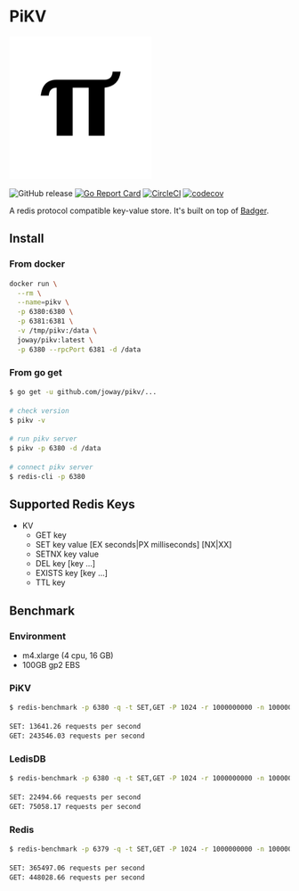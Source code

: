 # PiKV

<img width="256px" src="logo.png" alt="logo">

![GitHub release](https://img.shields.io/github/tag/joway/pikv.svg?label=release)
[![Go Report Card](https://goreportcard.com/badge/github.com/joway/pikv)](https://goreportcard.com/report/github.com/joway/pikv)
[![CircleCI](https://circleci.com/gh/joway/pikv.svg?style=shield)](https://circleci.com/gh/joway/imagic)
[![codecov](https://codecov.io/gh/joway/pikv/branch/master/graph/badge.svg)](https://codecov.io/gh/joway/pikv)

A redis protocol compatible key-value store. It's built on top of [Badger](https://github.com/dgraph-io/badger).

## Install

### From docker

```bash
docker run \
  --rm \
  --name=pikv \
  -p 6380:6380 \
  -p 6381:6381 \
  -v /tmp/pikv:/data \
  joway/pikv:latest \
  -p 6380 --rpcPort 6381 -d /data
```

### From go get

```bash
$ go get -u github.com/joway/pikv/...

# check version
$ pikv -v

# run pikv server
$ pikv -p 6380 -d /data

# connect pikv server
$ redis-cli -p 6380
```

## Supported Redis Keys

- KV
  - GET key  
  - SET key value [EX seconds|PX milliseconds] [NX|XX]
  - SETNX key value  
  - DEL key [key ...]
  - EXISTS key [key ...]
  - TTL key

## Benchmark

### Environment

- m4.xlarge (4 cpu, 16 GB)
- 100GB gp2 EBS 

### PiKV

```bash
$ redis-benchmark -p 6380 -q -t SET,GET -P 1024 -r 1000000000 -n 1000000

SET: 13641.26 requests per second
GET: 243546.03 requests per second
```

### LedisDB

```bash
$ redis-benchmark -p 6380 -q -t SET,GET -P 1024 -r 1000000000 -n 1000000

SET: 22494.66 requests per second
GET: 75058.17 requests per second
```

### Redis

```bash
$ redis-benchmark -p 6379 -q -t SET,GET -P 1024 -r 1000000000 -n 1000000

SET: 365497.06 requests per second
GET: 448028.66 requests per second
```

